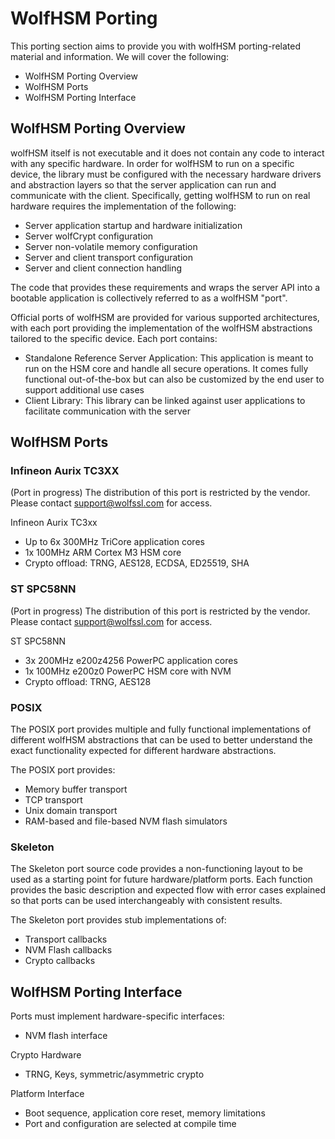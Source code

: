 # WolfHSM Porting

This porting section aims to provide you with wolfHSM porting-related material and information.
We will cover the following:

- WolfHSM Porting Overview
- WolfHSM Ports
- WolfHSM Porting Interface

## WolfHSM Porting Overview

wolfHSM itself is not executable and it does not contain any code to interact with any specific hardware. In order for wolfHSM to run on a specific device, the library must be configured with the necessary hardware drivers and abstraction layers so that the server application can run and communicate with the client. Specifically, getting wolfHSM to run on real hardware requires the implementation of the following:

- Server application startup and hardware initialization
- Server wolfCrypt configuration
- Server non-volatile memory configuration
- Server and client transport configuration
- Server and client connection handling

The code that provides these requirements and wraps the server API into a bootable application is collectively referred to as a wolfHSM "port".

Official ports of wolfHSM are provided for various supported architectures, with each port providing the implementation of the wolfHSM abstractions tailored to the specific device. Each port contains:

- Standalone Reference Server Application: This application is meant to run on the HSM core and handle all secure operations. It comes fully functional out-of-the-box but can also be customized by the end user to support additional use cases
- Client Library: This library can be linked against user applications to facilitate communication with the server

## WolfHSM Ports

### Infineon Aurix TC3XX

(Port in progress)
The distribution of this  port is restricted by the vendor. Please contact support@wolfssl.com for access.

Infineon Aurix TC3xx
- Up to 6x 300MHz TriCore application cores
- 1x 100MHz ARM Cortex M3 HSM core
- Crypto offload: TRNG, AES128, ECDSA, ED25519, SHA

### ST SPC58NN

(Port in progress)
The distribution of this  port is restricted by the vendor. Please contact support@wolfssl.com for access.

ST SPC58NN
- 3x 200MHz e200z4256 PowerPC application cores
- 1x 100MHz e200z0 PowerPC HSM core with NVM
- Crypto offload: TRNG, AES128

### POSIX

The POSIX port provides multiple and fully functional implementations of different wolfHSM abstractions that can be used to better understand the exact functionality expected for different hardware abstractions.

The POSIX port provides:
- Memory buffer transport
- TCP transport
- Unix domain transport
- RAM-based and file-based NVM flash simulators

### Skeleton

The Skeleton port source code provides a non-functioning layout to be used as a starting point for future hardware/platform ports.  Each function provides the basic description and expected flow with error cases explained so that ports can be used interchangeably with consistent results.

The Skeleton port provides stub implementations of:
- Transport callbacks
- NVM Flash callbacks
- Crypto callbacks

## WolfHSM Porting Interface

Ports must implement hardware-specific interfaces:
- NVM flash interface

Crypto Hardware
- TRNG, Keys, symmetric/asymmetric crypto

Platform Interface
- Boot sequence, application core reset, memory limitations
- Port and configuration are selected at compile time
